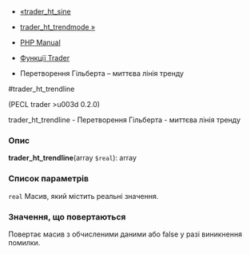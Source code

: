- [«trader_ht_sine](function.trader-ht-sine.md)
- [trader_ht_trendmode »](function.trader-ht-trendmode.md)

- [PHP Manual](index.md)
- [Функції Trader](ref.trader.md)
- Перетворення Гільберта – миттєва лінія тренду

#trader_ht_trendline

(PECL trader \>u003d 0.2.0)

trader_ht_trendline - Перетворення Гільберта - миттєва лінія тренду

### Опис

**trader_ht_trendline**(array `$real`): array

### Список параметрів

`real`
Масив, який містить реальні значення.

### Значення, що повертаються

Повертає масив з обчисленими даними або false у разі
виникнення помилки.
